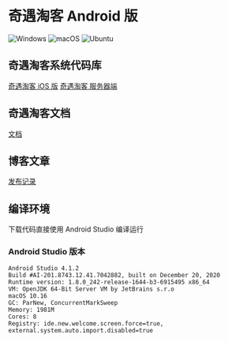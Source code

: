 # 奇遇淘客 Android 版

![Windows](https://github.com/QiYuTechDev/QiYuTkAndroid/workflows/Windows/badge.svg?branch=main)
![macOS](https://github.com/QiYuTechDev/QiYuTkAndroid/workflows/macOS/badge.svg?branch=main)
![Ubuntu](https://github.com/QiYuTechDev/QiYuTkAndroid/workflows/Ubuntu/badge.svg?branch=main)


## 奇遇淘客系统代码库

[奇遇淘客 iOS 版](https://github.com/QiYuTechDev/QiYuTkiOS)
[奇遇淘客 服务器端](https://github.com/QiYuTechDev/QiYuTkiServer)

## 奇遇淘客文档

[文档](https://tbk.qiyutech.tech/)
   
## 博客文章

[发布记录](https://blog.qiyutech.tech/202101/28_tbk_android/)


## 编译环境

下载代码直接使用 Android Studio 编译运行

### Android Studio 版本

    Android Studio 4.1.2
    Build #AI-201.8743.12.41.7042882, built on December 20, 2020
    Runtime version: 1.8.0_242-release-1644-b3-6915495 x86_64
    VM: OpenJDK 64-Bit Server VM by JetBrains s.r.o
    macOS 10.16
    GC: ParNew, ConcurrentMarkSweep
    Memory: 1981M
    Cores: 8
    Registry: ide.new.welcome.screen.force=true, external.system.auto.import.disabled=true
